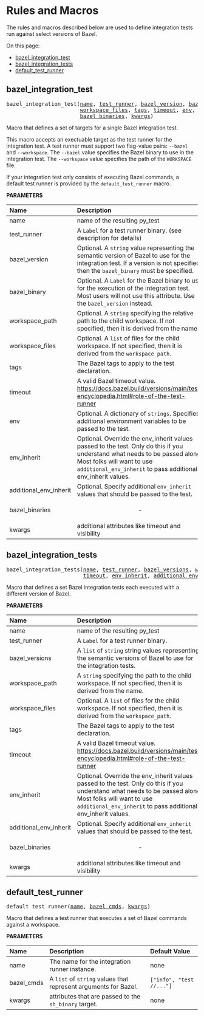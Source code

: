 <!-- Generated with Stardoc, Do Not Edit! -->
# Rules and Macros

The rules and macros described below are used to define integration tests
run against select versions of Bazel.

On this page:

  * [bazel_integration_test](#bazel_integration_test)
  * [bazel_integration_tests](#bazel_integration_tests)
  * [default_test_runner](#default_test_runner)


<a id="bazel_integration_test"></a>

## bazel_integration_test

<pre>
bazel_integration_test(<a href="#bazel_integration_test-name">name</a>, <a href="#bazel_integration_test-test_runner">test_runner</a>, <a href="#bazel_integration_test-bazel_version">bazel_version</a>, <a href="#bazel_integration_test-bazel_binary">bazel_binary</a>, <a href="#bazel_integration_test-workspace_path">workspace_path</a>,
                       <a href="#bazel_integration_test-workspace_files">workspace_files</a>, <a href="#bazel_integration_test-tags">tags</a>, <a href="#bazel_integration_test-timeout">timeout</a>, <a href="#bazel_integration_test-env">env</a>, <a href="#bazel_integration_test-env_inherit">env_inherit</a>, <a href="#bazel_integration_test-additional_env_inherit">additional_env_inherit</a>,
                       <a href="#bazel_integration_test-bazel_binaries">bazel_binaries</a>, <a href="#bazel_integration_test-kwargs">kwargs</a>)
</pre>

Macro that defines a set of targets for a single Bazel integration test.

This macro accepts an exectuable target as the test runner for the
integration test. A test runner must support two flag-value pairs:
`--bazel` and `--workspace`. The `--bazel` value specifies the
Bazel binary to use in the integration test. The `--workspace` value
specifies the path of the `WORKSPACE` file.

If your integration test only consists of executing Bazel commands,  a
default test runner is provided by the `default_test_runner` macro.


**PARAMETERS**


| Name  | Description | Default Value |
| :------------- | :------------- | :------------- |
| <a id="bazel_integration_test-name"></a>name |  name of the resulting py_test   |  none |
| <a id="bazel_integration_test-test_runner"></a>test_runner |  A <code>Label</code> for a test runner binary. (see description for details)   |  none |
| <a id="bazel_integration_test-bazel_version"></a>bazel_version |  Optional. A <code>string</code> value representing the semantic version of Bazel to use for the integration test. If a version is not specified, then the <code>bazel_binary</code> must be specified.   |  <code>None</code> |
| <a id="bazel_integration_test-bazel_binary"></a>bazel_binary |  Optional. A <code>Label</code> for the Bazel binary to use for the execution of the integration test. Most users will not use this attribute. Use the <code>bazel_version</code> instead.   |  <code>None</code> |
| <a id="bazel_integration_test-workspace_path"></a>workspace_path |  Optional. A <code>string</code> specifying the relative path to the child workspace. If not specified, then it is derived from the name.   |  <code>None</code> |
| <a id="bazel_integration_test-workspace_files"></a>workspace_files |  Optional. A <code>list</code> of files for the child workspace. If not specified, then it is derived from the <code>workspace_path</code>.   |  <code>None</code> |
| <a id="bazel_integration_test-tags"></a>tags |  The Bazel tags to apply to the test declaration.   |  <code>["exclusive", "manual"]</code> |
| <a id="bazel_integration_test-timeout"></a>timeout |  A valid Bazel timeout value. https://docs.bazel.build/versions/main/test-encyclopedia.html#role-of-the-test-runner   |  <code>"long"</code> |
| <a id="bazel_integration_test-env"></a>env |  Optional. A dictionary of <code>strings</code>. Specifies additional environment variables to be passed to the test.   |  <code>{}</code> |
| <a id="bazel_integration_test-env_inherit"></a>env_inherit |  Optional. Override the env_inherit values passed to the test. Only do this if you understand what needs to be passed along. Most folks will want to use <code>additional_env_inherit</code> to pass additional env_inherit values.   |  <code>["SUDO_ASKPASS", "HOME", "CC"]</code> |
| <a id="bazel_integration_test-additional_env_inherit"></a>additional_env_inherit |  Optional. Specify additional <code>env_inherit</code> values that should be passed to the test.   |  <code>[]</code> |
| <a id="bazel_integration_test-bazel_binaries"></a>bazel_binaries |  <p align="center"> - </p>   |  <code>None</code> |
| <a id="bazel_integration_test-kwargs"></a>kwargs |  additional attributes like timeout and visibility   |  none |


<a id="bazel_integration_tests"></a>

## bazel_integration_tests

<pre>
bazel_integration_tests(<a href="#bazel_integration_tests-name">name</a>, <a href="#bazel_integration_tests-test_runner">test_runner</a>, <a href="#bazel_integration_tests-bazel_versions">bazel_versions</a>, <a href="#bazel_integration_tests-workspace_path">workspace_path</a>, <a href="#bazel_integration_tests-workspace_files">workspace_files</a>, <a href="#bazel_integration_tests-tags">tags</a>,
                        <a href="#bazel_integration_tests-timeout">timeout</a>, <a href="#bazel_integration_tests-env_inherit">env_inherit</a>, <a href="#bazel_integration_tests-additional_env_inherit">additional_env_inherit</a>, <a href="#bazel_integration_tests-bazel_binaries">bazel_binaries</a>, <a href="#bazel_integration_tests-kwargs">kwargs</a>)
</pre>

Macro that defines a set Bazel integration tests each executed with a different version of Bazel.

**PARAMETERS**


| Name  | Description | Default Value |
| :------------- | :------------- | :------------- |
| <a id="bazel_integration_tests-name"></a>name |  name of the resulting py_test   |  none |
| <a id="bazel_integration_tests-test_runner"></a>test_runner |  A <code>Label</code> for a test runner binary.   |  none |
| <a id="bazel_integration_tests-bazel_versions"></a>bazel_versions |  A <code>list</code> of <code>string</code> string values representing the semantic versions of Bazel to use for the integration tests.   |  <code>[]</code> |
| <a id="bazel_integration_tests-workspace_path"></a>workspace_path |  A <code>string</code> specifying the path to the child workspace. If not specified, then it is derived from the name.   |  <code>None</code> |
| <a id="bazel_integration_tests-workspace_files"></a>workspace_files |  Optional. A <code>list</code> of files for the child workspace. If not specified, then it is derived from the <code>workspace_path</code>.   |  <code>None</code> |
| <a id="bazel_integration_tests-tags"></a>tags |  The Bazel tags to apply to the test declaration.   |  <code>["exclusive", "manual"]</code> |
| <a id="bazel_integration_tests-timeout"></a>timeout |  A valid Bazel timeout value. https://docs.bazel.build/versions/main/test-encyclopedia.html#role-of-the-test-runner   |  <code>"long"</code> |
| <a id="bazel_integration_tests-env_inherit"></a>env_inherit |  Optional. Override the env_inherit values passed to the test. Only do this if you understand what needs to be passed along. Most folks will want to use <code>additional_env_inherit</code> to pass additional env_inherit values.   |  <code>["SUDO_ASKPASS", "HOME", "CC"]</code> |
| <a id="bazel_integration_tests-additional_env_inherit"></a>additional_env_inherit |  Optional. Specify additional <code>env_inherit</code> values that should be passed to the test.   |  <code>[]</code> |
| <a id="bazel_integration_tests-bazel_binaries"></a>bazel_binaries |  <p align="center"> - </p>   |  <code>None</code> |
| <a id="bazel_integration_tests-kwargs"></a>kwargs |  additional attributes like timeout and visibility   |  none |


<a id="default_test_runner"></a>

## default_test_runner

<pre>
default_test_runner(<a href="#default_test_runner-name">name</a>, <a href="#default_test_runner-bazel_cmds">bazel_cmds</a>, <a href="#default_test_runner-kwargs">kwargs</a>)
</pre>

Macro that defines a test runner that executes a set of Bazel commands against a workspace.

**PARAMETERS**


| Name  | Description | Default Value |
| :------------- | :------------- | :------------- |
| <a id="default_test_runner-name"></a>name |  The name for the integration runner instance.   |  none |
| <a id="default_test_runner-bazel_cmds"></a>bazel_cmds |  A <code>list</code> of <code>string</code> values that represent arguments for Bazel.   |  <code>["info", "test //..."]</code> |
| <a id="default_test_runner-kwargs"></a>kwargs |  attributes that are passed to the <code>sh_binary</code> target.   |  none |


